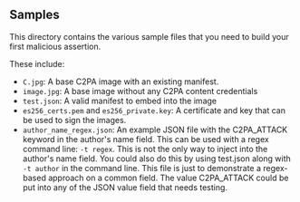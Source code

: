 ## Samples

This directory contains the various sample files that you need to build your first malicious assertion.

These include:

* `C.jpg`: A base C2PA image with an existing manifest.
* `image.jpg`: A base image without any C2PA content credentials
* `test.json`: A valid manifest to embed into the image
* `es256_certs.pem` and `es256_private.key`: A certificate and key that can be used to sign the images.
* `author_name_regex.json`: An example JSON file with the C2PA_ATTACK keyword in the author's name field. This can be used with a regex command line: `-t regex`. This is not the only way to inject into the author's name field. You could also do this by using test.json along with `-t author` in the command line. This file is just to demonstrate a regex-based approach on a common field. The value C2PA_ATTACK could be put into any of the JSON value field that needs testing.
